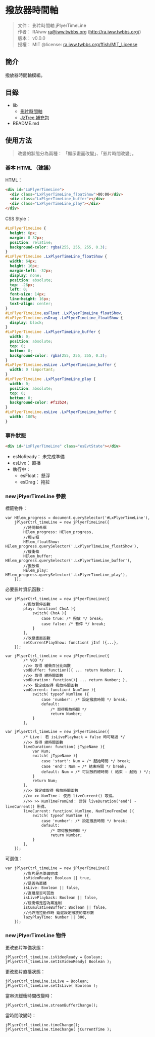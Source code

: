 撥放器時間軸
=======


> 文件： 影片時間軸 jPlyerTimeLine<br />
> 作者： RAiww <ra@iww.twbbs.org> (http://ra.iww.twbbs.org/)<br />
> 版本： v0.0.0<br />
> 授權： MIT @license: [ra.iww.twbbs.org/ffish/MIT_License](http://ra.iww.twbbs.org/ffish/MIT_License)



## 簡介

撥放器時間軸模組。



## 目錄


  * lib
    * [影片時間軸](lib/jPlyerTimeLine.js)
    * [JzTree 補充包](lib/jzTree_additional.js)
  * README.md



## 使用方法


> 改變的狀態分為兩種： 「顯示畫面改變」、「影片時間改變」。



### 基本 HTML （建議）


HTML：

```html
<div id="LxPlyerTimeLine">
  <div class="LxPlyerTimeLine_floatShow">00:00</div>
  <div class="LxPlyerTimeLine_buffer"></div>
  <div class="LxPlyerTimeLine_play"></div>
</div>
```


CSS Style：

```css
#LxPlyerTimeLine {
  height: 6px;
  margin: 0 32px;
  position: relative;
  background-color: rgba(255, 255, 255, 0.3);
}
#LxPlyerTimeLine .LxPlyerTimeLine_floatShow {
  width: 64px;
  height: 16px;
  margin-left: -32px;
  display: none;
  position: absolute;
  top: -26px;
  left: 0;
  font-size: 14px;
  line-height: 16px;
  text-align: center;
}
#LxPlyerTimeLine.esFloat .LxPlyerTimeLine_floatShow,
#LxPlyerTimeLine.esDrag .LxPlyerTimeLine_floatShow {
  display: block;
}
#LxPlyerTimeLine .LxPlyerTimeLine_buffer {
  width: 0;
  position: absolute;
  top: 0;
  bottom: 0;
  background-color: rgba(255, 255, 255, 0.3);
}
#LxPlyerTimeLine.esLive .LxPlyerTimeLine_buffer {
  width: 0 !important;
}
#LxPlyerTimeLine .LxPlyerTimeLine_play {
  width: 0;
  position: absolute;
  top: 0;
  bottom: 0;
  background-color: #f12b24;
}
#LxPlyerTimeLine.esLive .LxPlyerTimeLine_buffer {
  width: 100%;
}
```



### 事件狀態


```html
<div id="LxPlyerTimeLine" class="esEvtState"></div>
```

  - esNoReady： 未完成準備
  - esLive： 直播
  - 執行中：
    - esFloat： 懸浮
    - esDrag： 拖拉



### new jPlyerTimeLine 參數


標籤物件：

```
var HElem_progress = document.querySelector('#LxPlyerTimeLine'),
    jPlyerCtrl_timeLine = new jPlyerTimeLine({
        //時間軸外框
        HElem_progress: HElem_progress,
        //顯示框
        HElem_floatShow: HElem_progress.querySelector('.LxPlyerTimeLine_floatShow'),
        //緩衝條
        HElem_buffer: HElem_progress.querySelector('.LxPlyerTimeLine_buffer'),
        //撥放條
        HElem_play: HElem_progress.querySelector('.LxPlyerTimeLine_play'),
    });
```


必要影片資訊函數：

```
var jPlyerCtrl_timeLine = new jPlyerTimeLine({
        //撥放暫停函數
        play: function( ChoA ){
            switch( ChoA ){
                case true: /* 撥放 */ break;
                case false: /* 暫停 */ break;
            }
        },
        //改變畫面函數
        setCurrentPlayShow: function( jInf ){...},
    });
```

```
var jPlyerCtrl_timeLine = new jPlyerTimeLine({
        /* VOD */
        //>> 取得 緩衝百分比函數
        vodBuffer: function(){ ... return Number; },
        //>> 取得 總時間函數
        vodDuration: function(){ ... return Number; },
        //>> 設定或取得 撥放時間函數
        vodCurrent: function( NumTime ){
            switch( typeof NumTime ){
                case 'number': /* 設定撥放時間 */ break;
                default:
                    /* 取得撥放時間 */
                    return Number;
            }
        },
```

```
var jPlyerCtrl_timeLine = new jPlyerTimeLine({
        /* Live： 若 isLivePlayback = false 時可略過 */
        //>> 取得 總時間函數
        liveDuration: function( jTypeName ){
            var Num;
            switch( jTypeName ){
                case 'start': Num = /* 起始時間 */ break;
                case 'end': Num = /* 結束時間 */ break;
                default: Num = /* 可回放的總時間 ( 結束 - 起始 ) */;
            }
            return Num;
        },
        //>> 設定或取得 撥放時間函數
        //>> >> NumTime： 使用 liveCurrent() 取得。
        //>> >> NumTimeFromEnd： 計算 liveDuration('end') - liveCurrent() 所得。
        liveCurrent: function( NumTime, NumTimeFromEnd ){
            switch( typeof NumTime ){
                case 'number': /* 設定撥放時間 */ break;
                default:
                    /* 取得撥放時間 */
                    return Number;
            }
        },
    });
```


可選值：

```
var jPlyerCtrl_timeLine = new jPlyerTimeLine({
        //影片是否準備完成
        isVideoReady: Boolean || true,
        //是否為直播
        isLive: Boolean || false,
        //直播是否可回放
        isLivePlayback: Boolean || false,
        //緩衝條是否為累進制
        isCumulativeBuffer: Boolean || false,
        //允許拖拉動作時 延遲設定撥放的毫秒數
        lazyPlayTime: Number || 300,
    });
```



### new jPlyerTimeLine 物件


更改影片準備狀態：

```
jPlyerCtrl_timeLine.isVideoReady = Boolean;
jPlyerCtrl_timeLine.setIsVideoReady( Boolean );
```


更改影片直播狀態：

```
jPlyerCtrl_timeLine.isLive = Boolean;
jPlyerCtrl_timeLine.setIsLive( Boolean );
```


當串流緩衝時間改變時：

```
jPlyerCtrl_timeLine.streamBufferChange();
```


當時間改變時：

```
jPlyerCtrl_timeLine.timeChange();
jPlyerCtrl_timeLine.timeChange( jCurrentTime );
```

